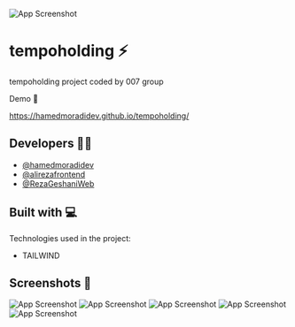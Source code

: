 ![App Screenshot](https://github.com/user-attachments/assets/70732b2a-4900-4fab-b3d9-75fc3102e6c9)

# tempoholding ⚡

tempoholding project coded by 007 group


Demo 🚀 

https://hamedmoradidev.github.io/tempoholding/

## Developers 👨‍💻

- [@hamedmoradidev](https://github.com/hamedmoradidev)
- [@alirezafrontend](https://github.com/alirezafrontend)
- [@RezaGeshaniWeb](https://github.com/RezaGeshaniWeb)

<h2> Built with 💻</h2>

Technologies used in the project:

*   TAILWIND

## Screenshots 🔭


![App Screenshot](https://github.com/user-attachments/assets/16e2a3c2-ca64-4062-ba50-e5d799cdf76f)
![App Screenshot](https://github.com/user-attachments/assets/70732b2a-4900-4fab-b3d9-75fc3102e6c9)
![App Screenshot](https://github.com/user-attachments/assets/9c727008-ce5d-4ea5-9bb4-708430a36434)
![App Screenshot](https://github.com/user-attachments/assets/ca93c5c0-7681-44c8-b327-da80a446e43f)
![App Screenshot](https://github.com/user-attachments/assets/f4e5f6f5-3ab1-46ac-aab4-8100d152b7a7)





